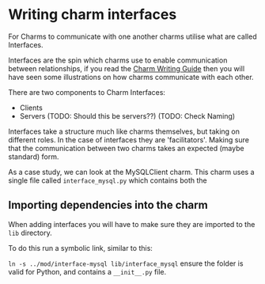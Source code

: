 # Writing charm interfaces

For Charms to communicate with one another charms utilise what are called Interfaces.

Interfaces are the spin which charms use to enable communication between relationships, if you read the [Charm Writing Guide](./charmsindetail.md#what%20are%20interfaces) then you will have seen some illustrations on how charms communicate with each other.

There are two components to Charm Interfaces:

- Clients
- Servers (TODO: Should this be servers??) (TODO: Check Naming)

Interfaces take a structure much like charms themselves, but taking on different roles. In the case of interfaces they are 'facilitators'. Making sure that the communication between two charms takes an expected (maybe standard) form.

As a case study, we can look at the MySQLClient charm. This charm uses a single file called `interface_mysql.py` which contains both the


## Importing dependencies into the charm

When adding interfaces you will have to make sure they are imported to the `lib` directory.

To do this run a symbolic link, similar to this:

`ln -s ../mod/interface-mysql lib/interface_mysql` ensure the folder is valid for Python, and contains a `__init__.py` file.
